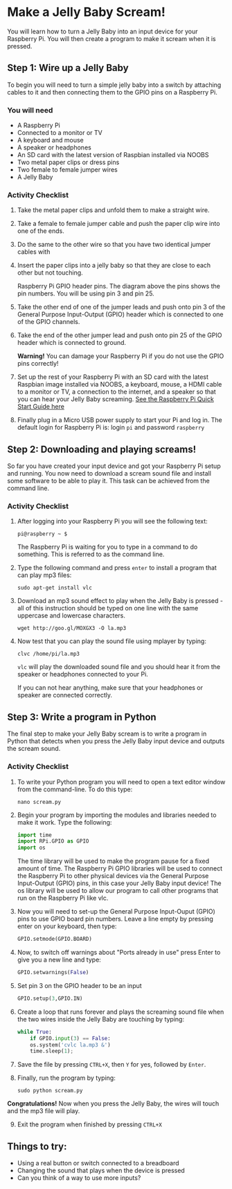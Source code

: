# Make a Jelly Baby Scream!

You will learn how to turn a Jelly Baby into an input device for your Raspberry Pi. You will then create a program to make it scream when it is pressed. 

## Step 1: Wire up a Jelly Baby

To begin you will need to turn a simple jelly baby into a switch by attaching cables to it and then connecting them to the GPIO pins on a Raspberry Pi.

### You will need

- A Raspberry Pi
- Connected to a monitor or TV
- A keyboard and mouse
- A speaker or headphones
- An SD card with the latest version of Raspbian installed via NOOBS
- Two metal paper clips or dress pins
- Two female to female jumper wires
- A Jelly Baby


### Activity Checklist

1. Take the metal paper clips and unfold them to make a straight wire.

2. Take a female to female jumper cable and push the paper clip wire into one of the ends. 

3. Do the same to the other wire so that you have two identical jumper cables with 

4. Insert the paper clips into a jelly baby so that they are close to each other but not touching. 

    Raspberry Pi GPIO header pins. The diagram above the pins shows the pin numbers. You will be using pin 3 and pin 25.

5. Take the other end of one of the jumper leads and push onto pin 3 of the General Purpose Input-Output (GPIO) header which is connected to one of the GPIO channels.

6. Take the end of the other jumper lead and push onto pin 25 of the GPIO header which is connected to ground.

    **Warning!** You can damage your Raspberry Pi if you do not use the GPIO pins correctly!

7. Set up the rest of your Raspberry Pi with an SD card with the latest Raspbian image installed via NOOBS, a keyboard, mouse, a HDMI cable to a monitor or TV, a connection to the internet, and a speaker so that you can hear your Jelly Baby screaming. [See the Raspberry Pi Quick Start Guide here](http://www.raspberrypi.org/quick-start-guide)    

8. Finally plug in a Micro USB power supply to start your Pi and log in. The default login for Raspberry Pi is: login `pi` and password `raspberry` 
    
## Step 2: Downloading and playing screams!

So far you have created your input device and got your Raspberry Pi setup and running. You now need to download a scream sound file and install some software to be able to play it. This task can be achieved from the command line.

### Activity Checklist

1.  After logging into your Raspberry Pi you will see the following text:
    
    ```
    pi@raspberry ~ $
    ```
    The Raspberry Pi is waiting for you to type in a command to do something. This is referred to as the command line. 

2.  Type the following command and press ```enter``` to install a program that can play mp3 files:

    ```
    sudo apt-get install vlc
    ```
    
3.  Download an mp3 sound effect to play when the Jelly Baby is pressed - all of this instruction should be typed on one line with the same uppercase and lowercase characters.

    ```
    wget http://goo.gl/MOXGX3 -O la.mp3
    ```
    
4.  Now test that you can play the sound file using mplayer by typing:

    ```
    clvc /home/pi/la.mp3
    ```
    
    ```vlc``` will play the downloaded sound file and you should hear it from the speaker or headphones connected to your Pi.
    
    If you can not hear anything, make sure that your headphones or speaker are connected correctly.  
    
## Step 3: Write a program in Python

The final step to make your Jelly Baby scream is to write a program in Python that detects when you press the Jelly Baby input device and outputs the scream sound.

### Activity Checklist

1. To write your Python program you will need to open a text editor window from the command-line. To do this type:

    ```
    nano scream.py
    ```

2. Begin your program by importing the modules and libraries needed to make it work. Type the following:

    ```python
    import time
    import RPi.GPIO as GPIO
    import os
    ```
    
    The time library will be used to make the program pause for a fixed amount of time. The Raspberry Pi GPIO libraries       will be used to connect the Raspberry Pi to other physical devices via the General Purpose Input-Output (GPIO) pins, in this case your Jelly Baby input device! The os library will be used to allow our program to call other programs that run on the Raspberry Pi like vlc.
    
3. Now you will need to set-up the General Purpose Input-Ouput (GPIO) pins to use GPIO board pin numbers. Leave a line empty by pressing enter on your keyboard, then type:

    ```python
    GPIO.setmode(GPIO.BOARD)
    ```
4. Now, to switch off warnings about "Ports already in use" press Enter to give you a new line and type:

    ```python
    GPIO.setwarnings(False)
    ```
5. Set pin 3 on the GPIO header to be an input

    ```python
    GPIO.setup(3,GPIO.IN)    
    ```
6. Create a loop that runs forever and plays the screaming sound file when the two wires inside the Jelly Baby are touching by typing:

    ```python
    while True:
        if GPIO.input(3) == False:
        os.system('cvlc la.mp3 &')
        time.sleep(1);
    ```

7. Save the file by pressing `CTRL+X`, then `Y` for yes, followed by `Enter`.

8. Finally, run the program by typing:

    ```
    sudo python scream.py 
    ```
    
**Congratulations!** Now when you press the Jelly Baby, the wires will touch and the mp3 file will play.

9. Exit the program when finished by pressing `CTRL+X`



## Things to try:

- Using a real button or switch connected to a breadboard
- Changing the sound that plays when the device is pressed
- Can you think of a way to use more inputs?
    
